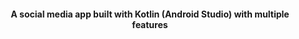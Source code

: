 
</h3>
<h4 align="center">A social media app built with Kotlin (Android Studio) with multiple features</h3>





